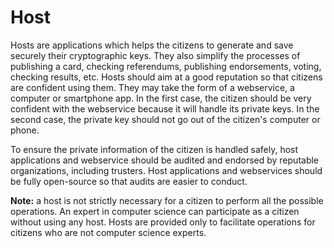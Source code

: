 # Host

Hosts are applications which helps the citizens to generate and save securely their cryptographic keys.
They also simplify the processes of publishing a card, checking referendums, publishing endorsements, voting, checking results, etc.
Hosts should aim at a good reputation so that citizens are confident using them.
They may take the form of a webservice, a computer or smartphone app.
In the first case, the citizen should be very confident with the webservice because it will handle its private keys.
In the second case, the private key should not go out of the citizen's computer or phone.

To ensure the private information of the citizen is handled safely, host applications and webservice should be audited and endorsed by reputable organizations, including trusters.
Host applications and webservices should be fully open-source so that audits are easier to conduct.

**Note:** a host is not strictly necessary for a citizen to perform all the possible operations.
An expert in computer science can participate as a citizen without using any host.
Hosts are provided only to facilitate operations for citizens who are not computer science experts.
